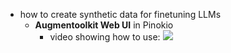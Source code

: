   * how to create synthetic data for finetuning LLMs
    * **Augmentoolkit Web UI** in Pinokio
      * video showing how to use: ![](https://twitter.com/cocktailpeanut/status/1791162080579428794)